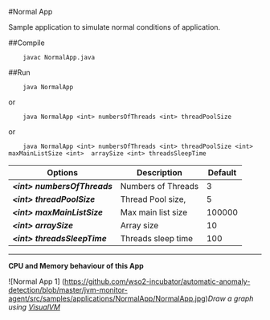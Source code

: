 #Normal App

Sample application to simulate normal conditions of application.

##Compile

        javac NormalApp.java

##Run

        java NormalApp
or

        java NormalApp <int> numbersOfThreads <int> threadPoolSize
or

        java NormalApp <int> numbersOfThreads <int> threadPoolSize <int> maxMainListSize <int>  arraySize <int> threadsSleepTime



| Options  |  Description  | Default |
| --------|---------|-------|
|***\<int> numbersOfThreads*** | Numbers of Threads | 3 |
| ***\<int> threadPoolSize*** | Thread Pool size, | 5 |
| ***\<int> maxMainListSize*** | Max main list size | 100000 |
| ***\<int> arraySize*** | Array size | 10 |
| ***\<int> threadsSleepTime*** | Threads sleep time | 100 |

---

**CPU and Memory behaviour of this App**

![Normal App 1]
(https://github.com/wso2-incubator/automatic-anomaly-detection/blob/master/jvm-monitor-agent/src/samples/applications/NormalApp/NormalApp.jpg)*Draw a graph using [VisualVM](https://visualvm.java.net)*
